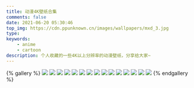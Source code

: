 ```yaml
---
title: 动漫4K壁纸合集
comments: false
date: 2021-06-20 05:30:46
top_img: https://cdn.ppunknown.cn/images/wallpapers/mxd_3.jpg
type:
keywords:
    - anime
    - cartoon
description: 个人收藏的一些4K以上分辨率的动漫壁纸，分享给大家~
---
```

{% gallery %}
![](https://cdn.ppunknown.cn/images/wallpapers/1066910.png)
![](https://cdn.ppunknown.cn/images/wallpapers/1085875.jpg)
![](https://cdn.ppunknown.cn/images/wallpapers/1004996.jpg)
![](https://cdn.ppunknown.cn/images/wallpapers/1044968.jpg)
![](https://cdn.ppunknown.cn/images/wallpapers/1055913.jpg)
![](https://cdn.ppunknown.cn/images/wallpapers/947850.png)
![](https://cdn.ppunknown.cn/images/wallpapers/957039.png)
![](https://cdn.ppunknown.cn/images/wallpapers/958333.jpg)
![](https://cdn.ppunknown.cn/images/wallpapers/976013.jpg)
![](https://cdn.ppunknown.cn/images/wallpapers/178835.jpg)
![](https://cdn.ppunknown.cn/images/wallpapers/702889.png)
![](https://cdn.ppunknown.cn/images/wallpapers/720827.jpg)
![](https://cdn.ppunknown.cn/images/wallpapers/677548.jpg)
![](https://cdn.ppunknown.cn/images/wallpapers/648557.jpg)
![](https://cdn.ppunknown.cn/images/wallpapers/639792.jpg)
{% endgallery %}
